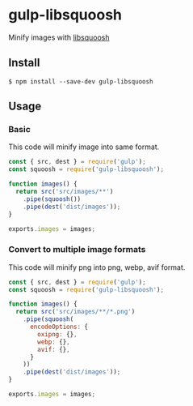 # gulp-libsquoosh

Minify images with [libsquoosh](https://github.com/GoogleChromeLabs/squoosh/tree/dev/libsquoosh)

## Install

```
$ npm install --save-dev gulp-libsquoosh
```

## Usage

### Basic

This code will minify image into same format.

```js
const { src, dest } = require('gulp');
const squoosh = require('gulp-libsquoosh');

function images() {
  return src('src/images/**')
    .pipe(squoosh())
    .pipe(dest('dist/images'));
}

exports.images = images;
```

### Convert to multiple image formats

This code will minify png into png, webp, avif format.

```js
const { src, dest } = require('gulp');
const squoosh = require('gulp-libsquoosh');

function images() {
  return src('src/images/**/*.png')
    .pipe(squoosh(
      encodeOptions: {
        oxipng: {},
        webp: {},
        avif: {},
      }    
    ))
    .pipe(dest('dist/images'));
}

exports.images = images;
```
